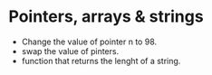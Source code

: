 # Pointers, arrays & strings

* Change the value of pointer n to 98.
* swap the value of pinters.
* function that returns the lenght of a string.
